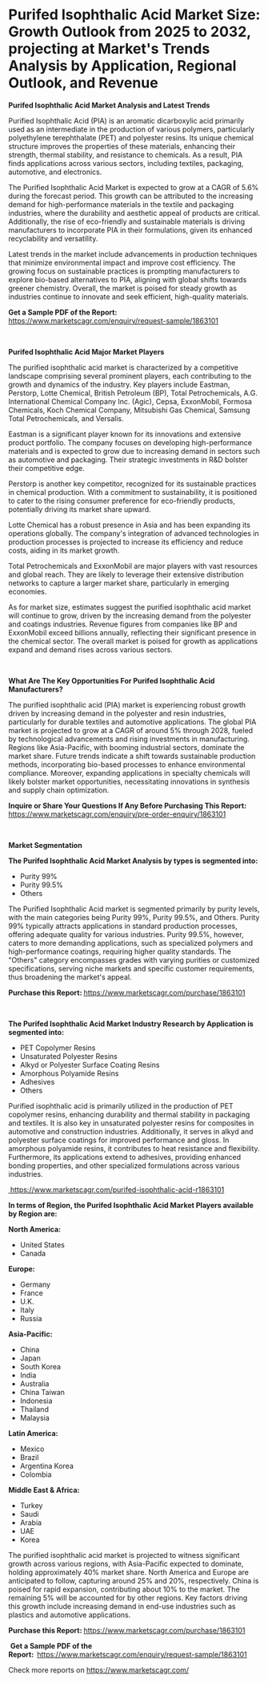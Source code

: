 <p><h1>Purifed Isophthalic Acid Market Size: Growth Outlook from 2025 to 2032, projecting at Market's Trends Analysis by Application, Regional Outlook, and Revenue</h1></p><p><strong>Purifed Isophthalic Acid Market Analysis and Latest Trends</strong></p>
<p><p>Purified Isophthalic Acid (PIA) is an aromatic dicarboxylic acid primarily used as an intermediate in the production of various polymers, particularly polyethylene terephthalate (PET) and polyester resins. Its unique chemical structure improves the properties of these materials, enhancing their strength, thermal stability, and resistance to chemicals. As a result, PIA finds applications across various sectors, including textiles, packaging, automotive, and electronics.</p><p>The Purified Isophthalic Acid Market is expected to grow at a CAGR of 5.6% during the forecast period. This growth can be attributed to the increasing demand for high-performance materials in the textile and packaging industries, where the durability and aesthetic appeal of products are critical. Additionally, the rise of eco-friendly and sustainable materials is driving manufacturers to incorporate PIA in their formulations, given its enhanced recyclability and versatility.</p><p>Latest trends in the market include advancements in production techniques that minimize environmental impact and improve cost efficiency. The growing focus on sustainable practices is prompting manufacturers to explore bio-based alternatives to PIA, aligning with global shifts towards greener chemistry. Overall, the market is poised for steady growth as industries continue to innovate and seek efficient, high-quality materials.</p></p>
<p><strong>Get a Sample PDF of the Report:&nbsp;</strong> <a href="https://www.marketscagr.com/enquiry/request-sample/1863101?utm_campaign=2276&utm_medium=2&utm_source=Github&utm_content=ia&utm_term=04022025&utm_id=purifed-isophthalic-acid">https://www.marketscagr.com/enquiry/request-sample/1863101</a></p>
<p>&nbsp;</p>
<p><strong>Purifed Isophthalic Acid Major Market Players</strong></p>
<p><p>The purified isophthalic acid market is characterized by a competitive landscape comprising several prominent players, each contributing to the growth and dynamics of the industry. Key players include Eastman, Perstorp, Lotte Chemical, British Petroleum (BP), Total Petrochemicals, A.G. International Chemical Company Inc. (Agic), Cepsa, ExxonMobil, Formosa Chemicals, Koch Chemical Company, Mitsubishi Gas Chemical, Samsung Total Petrochemicals, and Versalis.</p><p>Eastman is a significant player known for its innovations and extensive product portfolio. The company focuses on developing high-performance materials and is expected to grow due to increasing demand in sectors such as automotive and packaging. Their strategic investments in R&D bolster their competitive edge.</p><p>Perstorp is another key competitor, recognized for its sustainable practices in chemical production. With a commitment to sustainability, it is positioned to cater to the rising consumer preference for eco-friendly products, potentially driving its market share upward.</p><p>Lotte Chemical has a robust presence in Asia and has been expanding its operations globally. The company's integration of advanced technologies in production processes is projected to increase its efficiency and reduce costs, aiding in its market growth.</p><p>Total Petrochemicals and ExxonMobil are major players with vast resources and global reach. They are likely to leverage their extensive distribution networks to capture a larger market share, particularly in emerging economies.</p><p>As for market size, estimates suggest the purified isophthalic acid market will continue to grow, driven by the increasing demand from the polyester and coatings industries. Revenue figures from companies like BP and ExxonMobil exceed billions annually, reflecting their significant presence in the chemical sector. The overall market is poised for growth as applications expand and demand rises across various sectors.</p></p>
<p>&nbsp;</p>
<p><strong>What Are The Key Opportunities For Purifed Isophthalic Acid Manufacturers?</strong></p>
<p><p>The purified isophthalic acid (PIA) market is experiencing robust growth driven by increasing demand in the polyester and resin industries, particularly for durable textiles and automotive applications. The global PIA market is projected to grow at a CAGR of around 5% through 2028, fueled by technological advancements and rising investments in manufacturing. Regions like Asia-Pacific, with booming industrial sectors, dominate the market share. Future trends indicate a shift towards sustainable production methods, incorporating bio-based processes to enhance environmental compliance. Moreover, expanding applications in specialty chemicals will likely bolster market opportunities, necessitating innovations in synthesis and supply chain optimization.</p></p>
<p><strong>Inquire or Share Your Questions If Any Before Purchasing This Report:</strong> <a href="https://www.marketscagr.com/enquiry/pre-order-enquiry/1863101?utm_campaign=2276&utm_medium=2&utm_source=Github&utm_content=ia&utm_term=04022025&utm_id=purifed-isophthalic-acid">https://www.marketscagr.com/enquiry/pre-order-enquiry/1863101</a></p>
<p>&nbsp;</p>
<p><strong>Market Segmentation</strong></p>
<p><strong>The Purifed Isophthalic Acid Market Analysis by types is segmented into:</strong></p>
<p><ul><li>Purity 99%</li><li>Purity 99.5%</li><li>Others</li></ul></p>
<p><p>The Purified Isophthalic Acid market is segmented primarily by purity levels, with the main categories being Purity 99%, Purity 99.5%, and Others. Purity 99% typically attracts applications in standard production processes, offering adequate quality for various industries. Purity 99.5%, however, caters to more demanding applications, such as specialized polymers and high-performance coatings, requiring higher quality standards. The "Others" category encompasses grades with varying purities or customized specifications, serving niche markets and specific customer requirements, thus broadening the market's appeal.</p></p>
<p><strong>Purchase this Report:&nbsp;</strong><a href="https://www.marketscagr.com/purchase/1863101?utm_campaign=2276&utm_medium=2&utm_source=Github&utm_content=ia&utm_term=04022025&utm_id=purifed-isophthalic-acid">https://www.marketscagr.com/purchase/1863101</a></p>
<p>&nbsp;</p>
<p><strong>The Purifed Isophthalic Acid Market Industry Research by Application is segmented into:</strong></p>
<p><ul><li>PET Copolymer Resins</li><li>Unsaturated Polyester Resins</li><li>Alkyd or Polyester Surface Coating Resins</li><li>Amorphous Polyamide Resins</li><li>Adhesives</li><li>Others</li></ul></p>
<p><p>Purified isophthalic acid is primarily utilized in the production of PET copolymer resins, enhancing durability and thermal stability in packaging and textiles. It is also key in unsaturated polyester resins for composites in automotive and construction industries. Additionally, it serves in alkyd and polyester surface coatings for improved performance and gloss. In amorphous polyamide resins, it contributes to heat resistance and flexibility. Furthermore, its applications extend to adhesives, providing enhanced bonding properties, and other specialized formulations across various industries.</p></p>
<p><a href="https://www.marketscagr.com/purifed-isophthalic-acid-r1863101?utm_campaign=2276&utm_medium=2&utm_source=Github&utm_content=ia&utm_term=04022025&utm_id=purifed-isophthalic-acid">&nbsp;https://www.marketscagr.com/purifed-isophthalic-acid-r1863101</a></p>
<p><strong>In terms of Region, the Purifed Isophthalic Acid Market Players available by Region are:</strong></p>
<p>
    <p> <strong> North America: </strong>
        <ul>
            <li>United States</li>
            <li>Canada</li>
        </ul>
        </p> 
    <p> <strong> Europe: </strong>
        <ul>
            <li>Germany</li>
            <li>France</li>
            <li>U.K.</li>
            <li>Italy</li>
            <li>Russia</li>
        </ul>
        </p> 
    <p> <strong> Asia-Pacific: </strong>
        <ul>
            <li>China</li>
            <li>Japan</li>
            <li>South Korea</li>
            <li>India</li>
            <li>Australia</li>
            <li>China Taiwan</li>
            <li>Indonesia</li>
            <li>Thailand</li>
            <li>Malaysia</li>
        </ul>
        </p> 
    <p> <strong> Latin America: </strong>
        <ul>
            <li>Mexico</li>
            <li>Brazil</li>
            <li>Argentina Korea</li>
            <li>Colombia</li>
        </ul>
        </p> 
    <p> <strong> Middle East & Africa: </strong>
        <ul>
            <li>Turkey</li>
            <li>Saudi</li>
            <li>Arabia</li>
            <li>UAE</li>
            <li>Korea</li>
        </ul>
    </p>
    </p>
<p><p>The purified isophthalic acid market is projected to witness significant growth across various regions, with Asia-Pacific expected to dominate, holding approximately 40% market share. North America and Europe are anticipated to follow, capturing around 25% and 20%, respectively. China is poised for rapid expansion, contributing about 10% to the market. The remaining 5% will be accounted for by other regions. Key factors driving this growth include increasing demand in end-use industries such as plastics and automotive applications.</p></p>
<p><strong>Purchase this Report: </strong><a href="https://www.marketscagr.com/purchase/1863101?utm_campaign=2276&utm_medium=2&utm_source=Github&utm_content=ia&utm_term=04022025&utm_id=purifed-isophthalic-acid">https://www.marketscagr.com/purchase/1863101</a></p>
<p>&nbsp;<strong>Get a Sample PDF of the Report:&nbsp;&nbsp;</strong><a href="https://www.marketscagr.com/enquiry/request-sample/1863101?utm_campaign=2276&utm_medium=2&utm_source=Github&utm_content=ia&utm_term=04022025&utm_id=purifed-isophthalic-acid">https://www.marketscagr.com/enquiry/request-sample/1863101</a></p>
<p><strong></strong></p>
<p>Check more reports on <a href="https://www.marketscagr.com/?utm_campaign=2276&utm_medium=2&utm_source=Github&utm_content=ia&utm_term=04022025&utm_id=purifed-isophthalic-acid">https://www.marketscagr.com/</a></p>